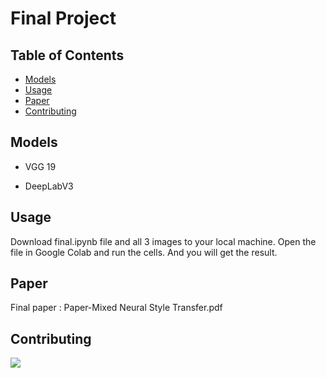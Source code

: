 # Final Project

## Table of Contents

- [Models](#models)
- [Usage](#usage)
- [Paper](#paper)
- [Contributing](#contributing)

## Models

- VGG 19

- DeepLabV3

## Usage

Download final.ipynb file and all 3 images to your local machine. Open the file in Google Colab and run the cells. And you will get the result.

## Paper

Final paper : Paper-Mixed Neural Style Transfer.pdf
## Contributing

<a href="https://github.com/garyleelty/cv_final_project/graphs/contributors">
  <img src="https://contrib.rocks/image?repo=garyleelty/cv_final_project" />
</a>
